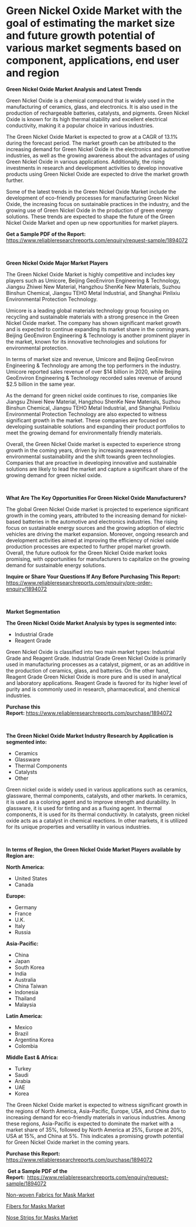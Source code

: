 <p><h1>Green Nickel Oxide Market with the goal of estimating the market size and future growth potential of various market segments based on component, applications, end user and region</h1></p><p><strong>Green Nickel Oxide Market Analysis and Latest Trends</strong></p>
<p><p>Green Nickel Oxide is a chemical compound that is widely used in the manufacturing of ceramics, glass, and electronics. It is also used in the production of rechargeable batteries, catalysts, and pigments. Green Nickel Oxide is known for its high thermal stability and excellent electrical conductivity, making it a popular choice in various industries.</p><p>The Green Nickel Oxide Market is expected to grow at a CAGR of 13.1% during the forecast period. The market growth can be attributed to the increasing demand for Green Nickel Oxide in the electronics and automotive industries, as well as the growing awareness about the advantages of using Green Nickel Oxide in various applications. Additionally, the rising investments in research and development activities to develop innovative products using Green Nickel Oxide are expected to drive the market growth further.</p><p>Some of the latest trends in the Green Nickel Oxide Market include the development of eco-friendly processes for manufacturing Green Nickel Oxide, the increasing focus on sustainable practices in the industry, and the growing use of Green Nickel Oxide in the production of green energy solutions. These trends are expected to shape the future of the Green Nickel Oxide Market and open up new opportunities for market players.</p></p>
<p><strong>Get a Sample PDF of the Report:&nbsp;</strong> <a href="https://www.reliableresearchreports.com/enquiry/request-sample/1894072">https://www.reliableresearchreports.com/enquiry/request-sample/1894072</a></p>
<p>&nbsp;</p>
<p><strong>Green Nickel Oxide Major Market Players</strong></p>
<p><p>The Green Nickel Oxide Market is highly competitive and includes key players such as Umicore, Beijing GeoEnviron Engineering & Technology, Jiangsu Zhiwei New Material, Hangzhou ShenKe New Materials, Suzhou Binshun Chemical, Jiangsu TEHO Metal Industrial, and Shanghai Pinlixiu Environmental Protection Technology. </p><p>Umicore is a leading global materials technology group focusing on recycling and sustainable materials with a strong presence in the Green Nickel Oxide market. The company has shown significant market growth and is expected to continue expanding its market share in the coming years. Beijing GeoEnviron Engineering & Technology is another prominent player in the market, known for its innovative technologies and solutions for environmental protection. </p><p>In terms of market size and revenue, Umicore and Beijing GeoEnviron Engineering & Technology are among the top performers in the industry. Umicore reported sales revenue of over $14 billion in 2020, while Beijing GeoEnviron Engineering & Technology recorded sales revenue of around $2.5 billion in the same year. </p><p>As the demand for green nickel oxide continues to rise, companies like Jiangsu Zhiwei New Material, Hangzhou ShenKe New Materials, Suzhou Binshun Chemical, Jiangsu TEHO Metal Industrial, and Shanghai Pinlixiu Environmental Protection Technology are also expected to witness significant growth in the market. These companies are focused on developing sustainable solutions and expanding their product portfolios to meet the growing demand for environmentally friendly materials.</p><p>Overall, the Green Nickel Oxide market is expected to experience strong growth in the coming years, driven by increasing awareness of environmental sustainability and the shift towards green technologies. Companies that are proactive in developing innovative and sustainable solutions are likely to lead the market and capture a significant share of the growing demand for green nickel oxide.</p></p>
<p>&nbsp;</p>
<p><strong>What Are The Key Opportunities For Green Nickel Oxide Manufacturers?</strong></p>
<p><p>The global Green Nickel Oxide market is projected to experience significant growth in the coming years, attributed to the increasing demand for nickel-based batteries in the automotive and electronics industries. The rising focus on sustainable energy sources and the growing adoption of electric vehicles are driving the market expansion. Moreover, ongoing research and development activities aimed at improving the efficiency of nickel oxide production processes are expected to further propel market growth. Overall, the future outlook for the Green Nickel Oxide market looks promising, with opportunities for manufacturers to capitalize on the growing demand for sustainable energy solutions.</p></p>
<p><strong>Inquire or Share Your Questions If Any Before Purchasing This Report:</strong> <a href="https://www.reliableresearchreports.com/enquiry/pre-order-enquiry/1894072">https://www.reliableresearchreports.com/enquiry/pre-order-enquiry/1894072</a></p>
<p>&nbsp;</p>
<p><strong>Market Segmentation</strong></p>
<p><strong>The Green Nickel Oxide Market Analysis by types is segmented into:</strong></p>
<p><ul><li>Industrial Grade</li><li>Reagent Grade</li></ul></p>
<p><p>Green Nickel Oxide is classified into two main market types: Industrial Grade and Reagent Grade. Industrial Grade Green Nickel Oxide is primarily used in manufacturing processes as a catalyst, pigment, or as an additive in the production of ceramics, glass, and batteries. On the other hand, Reagent Grade Green Nickel Oxide is more pure and is used in analytical and laboratory applications. Reagent Grade is favored for its higher level of purity and is commonly used in research, pharmaceutical, and chemical industries.</p></p>
<p><strong>Purchase this Report:&nbsp;</strong><a href="https://www.reliableresearchreports.com/purchase/1894072">https://www.reliableresearchreports.com/purchase/1894072</a></p>
<p>&nbsp;</p>
<p><strong>The Green Nickel Oxide Market Industry Research by Application is segmented into:</strong></p>
<p><ul><li>Ceramics</li><li>Glassware</li><li>Thermal Components</li><li>Catalysts</li><li>Other</li></ul></p>
<p><p>Green nickel oxide is widely used in various applications such as ceramics, glassware, thermal components, catalysts, and other markets. In ceramics, it is used as a coloring agent and to improve strength and durability. In glassware, it is used for tinting and as a fluxing agent. In thermal components, it is used for its thermal conductivity. In catalysts, green nickel oxide acts as a catalyst in chemical reactions. In other markets, it is utilized for its unique properties and versatility in various industries.</p></p>
<p>&nbsp;</p>
<p><strong>In terms of Region, the Green Nickel Oxide Market Players available by Region are:</strong></p>
<p>
    <p> <strong> North America: </strong>
        <ul>
            <li>United States</li>
            <li>Canada</li>
        </ul>
        </p> 
    <p> <strong> Europe: </strong>
        <ul>
            <li>Germany</li>
            <li>France</li>
            <li>U.K.</li>
            <li>Italy</li>
            <li>Russia</li>
        </ul>
        </p> 
    <p> <strong> Asia-Pacific: </strong>
        <ul>
            <li>China</li>
            <li>Japan</li>
            <li>South Korea</li>
            <li>India</li>
            <li>Australia</li>
            <li>China Taiwan</li>
            <li>Indonesia</li>
            <li>Thailand</li>
            <li>Malaysia</li>
        </ul>
        </p> 
    <p> <strong> Latin America: </strong>
        <ul>
            <li>Mexico</li>
            <li>Brazil</li>
            <li>Argentina Korea</li>
            <li>Colombia</li>
        </ul>
        </p> 
    <p> <strong> Middle East & Africa: </strong>
        <ul>
            <li>Turkey</li>
            <li>Saudi</li>
            <li>Arabia</li>
            <li>UAE</li>
            <li>Korea</li>
        </ul>
    </p>
    </p>
<p><p>The Green Nickel Oxide market is expected to witness significant growth in the regions of North America, Asia-Pacific, Europe, USA, and China due to increasing demand for eco-friendly materials in various industries. Among these regions, Asia-Pacific is expected to dominate the market with a market share of 35%, followed by North America at 25%, Europe at 20%, USA at 15%, and China at 5%. This indicates a promising growth potential for Green Nickel Oxide market in the coming years.</p></p>
<p><strong>Purchase this Report: </strong><a href="https://www.reliableresearchreports.com/purchase/1894072">https://www.reliableresearchreports.com/purchase/1894072</a></p>
<p>&nbsp;<strong>Get a Sample PDF of the Report:&nbsp;&nbsp;</strong><a href="https://www.reliableresearchreports.com/enquiry/request-sample/1894072">https://www.reliableresearchreports.com/enquiry/request-sample/1894072</a></p>
<p><strong></strong></p>
<p><p><a href="https://meowing-canidae-761.notion.site/Insights-into-Non-woven-Fabrics-for-Mask-Market-Size-Analysing-Market-Share-Trends-and-Growth-fro-8bbe6d1f672c43579d3cdfcf5d1f0580">Non-woven Fabrics for Mask Market</a></p><p><a href="https://military-diascia-e68.notion.site/Fibers-for-Masks-Market-Provides-Detailed-Segmentation-of-this-Market-based-on-Type-Application-an-810dabfe78b24d9baa80321e64dbcf46">Fibers for Masks Market</a></p><p><a href="https://sudsy-motorcycle-bbc.notion.site/Insights-into-Nose-Strips-for-Masks-Market-Size-Analysing-Market-Share-Trends-and-Growth-from-202-2a6962a5a95743bc83489e8f2ef01e17">Nose Strips for Masks Market</a></p></p>
